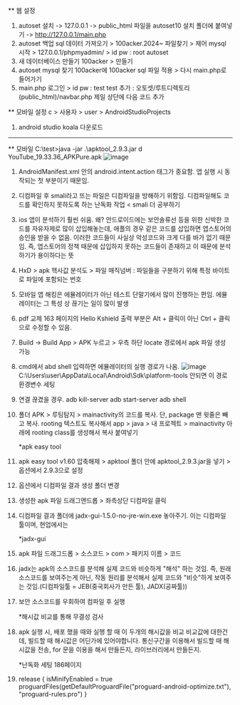 ** 웹 설정
1. autoset 설치 -> 127.0.0.1 -> public_html 파일을 autoset10 설치 폴더에 붙여넣기 -> http://127.0.0.1/main.php
2. autoset 백업 sql 데이터 가져오기 > 100acker.2024~ 파일찾기 > 제어 mysql 시작 > 127.0.0.1/phpmyadmin/ > id pw : root autoset
3. 새 데이터베이스 만들기 100acker > 만들기
4. autoset mysql 찾기 100acker에 100acker sql 파일 적용 > 다시 main.php로 들어가기 
5. main.php 로그인 > id pw : test test
추가 : 오토셋/루트디렉토리(public_html)/navbar.php 제일 상단에 다음 코드 추가
<?php
    session_start();
        if ($_SESSION['login'] == "") {
                $_SESSION['login'] = "N";
        }
?>

** 모바일 설정
c > 사용자 > user > AndroidStudioProjects
1. android studio koala 다운로드

--------------------------------------------------------------------------------------------------------------
** 모바일 
C:\test>java -jar .\apktool_2.9.3.jar d YouTube_19.33.36_APKPure.apk
![image](https://github.com/user-attachments/assets/6d00b9df-4e91-466e-a1bd-9fa168ede49f)

1. AndroidManifest.xml 안의 android.intent.action 태그가 중요함. 앱 실행 시 동작되는 첫 부분이기 때문임.
2. 디컴파일 후 smali라고 뜨는 파일은 디컴파일을 방해하기 위함임. 디컴파일해도 코드를 확인하지 못하도록 하는 난독화 작업 < smali 더 공부하기
3. ios 앱이 분석하기 훨씬 쉬움. 왜? 안드로이드에는 보안솔류선 등을 위한 신박한 코드를 자유자제로 많이 삽입해놓는데, 애플의 경우 같은 코드를 삽입하면
    앱스토어의 승인을 받을 수 없음. 이러한 코드들이 사실상 악성코드와 크게 다를 바가 없기 때문임. 즉, 앱스토어의 정책 때문에 삽입하지 못하는 코드들이 존재하고 이 때문에 분석하기가 용이하다는 뜻
4. HxD > apk 헥사값 분석도 > 파일 매직넘버 : 파일들을 구분하기 위해 특정 바이트로 파일에 포함되는 번호
5. 모바일 앱 해킹은 에뮬레이터가 아닌 테스트 단말기에서 많이 진행하는 편임. 에뮬레이터는 그 특성 상 끊기는 일이 많이 발생
6. pdf 교제 163 페이지의 Hello Kshield 출력 부분은 Alt + 클릭이 아닌 Ctrl + 클릭으로 수정할 수 있음.
7. Build -> Build App > APK 누르고 > 우측 하단 locate 경로에서 apk 파일 생성 가능
8. cmd에서 abd shell 입력하면 에뮬레이터의 실행 경로가 나옴.
   ![image](https://github.com/user-attachments/assets/c3fca568-0687-4aa6-b64a-c278d0d93f07)
   C:\Users\user\AppData\Local\Android\Sdk\platform-tools 안되면 이 경로 환경변수 세팅
9. 연결 끊겼을 경우.
    adb kill-server
    adb start-server
    adb shell
10. 폴더 APK > 루팅탐지 > mainactivity의 코드를 복사. 단, package 맨 윗줄은 빼고 복사. rooting 텍스트도 복사해서 app > java > 내 프로젝트 > mainactivity 아래에 rooting class를 생성해서 복사 붙여넣기

    *apk easy tool
12. apk easy tool v1.60 압축해제 > apktool 폴더 안에 apktool_2.9.3.jar을 넣기 > 옵션에서 2.9.3으로 설정
13. 옵션에서 디컴파일 결과 생성 폴더 변경
14. 생성한 apk 파일 드래그앤드롭 > 좌측상단 디컴파일 클릭
15. 디컴파일 결과 폴더에 jadx-gui-1.5.0-no-jre-win.exe 놓아주기. 이는 디컴파일 툴이며, 현업에서는

    *jadx-gui
16. apk 파일 드래그드롭 > 소스코드 > com > 패키지 이름 > 코드
17. jadx는 apk의 소스코드를 분석해 실제 코드와 비슷하게 "해석" 하는 것임. 즉, 원래 소스코드를 보여주는게 아닌, 작동 원리를 분석해서 실제 코드와 "비슷"하게 보여주는 것임.(디컴파일툴 = JEB(중국회사가 만든 툴), JADX(공짜툴))
18. 보안 소스코드를 우회하여 컴파일 후 실행

    *해시값 비교를 통해 무결성 검사
19. apk 실행 시, 배포 했을 때와 실행 할 때 이 두개의 해시값을 비교
비교값에 대한건데, 빌드할 때 해시값은 어딘가에 있어야합니다. 통신구간을 이용해서 빌드할 때 해시값을 전송, for 문을 이용을 해서 만들든지, 라이브러리에서 만들든지.

    *난독화 세팅 186페이지
20. release {
	isMinifyEnabled = true
	proguardFiles(getDefaultProguardFile("proguard-android-optimize.txt"), "proguard-rules.pro")
}





